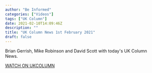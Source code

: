 ```yaml
---
author: "Be Informed"
categories: ["Videos"]
tags: ["UK Column"]
date: 2021-02-10T14:09:46Z
description: ""
title: "UK Column News 1st February 2021"
draft: false
---
```


Brian Gerrish, Mike Robinson and David Scott with today's UK Column News.  

[WATCH ON UKCOLUMN](https://youtu.be/oHhCYkEwbAQ)